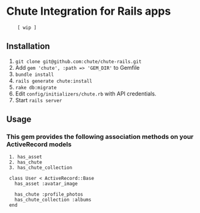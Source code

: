 # Chute Integration for Rails apps
        [ wip ]

## Installation
1. `git clone git@github.com:chute/chute-rails.git`
2. Add `gem 'chute', :path => 'GEM_DIR'` to Gemfile
3. `bundle install`
4. `rails generate chute:install`
5. `rake db:migrate`
6. Edit `config/initializers/chute.rb` with API credentials.
7. Start `rails server`

## Usage
### This gem provides the following association methods on your ActiveRecord models
     1. has_asset
     2. has_chute
     3. has_chute_collection

     class User < ActiveRecord::Base
       has_asset :avatar_image

       has_chute :profile_photos
       has_chute_collection :albums
     end
